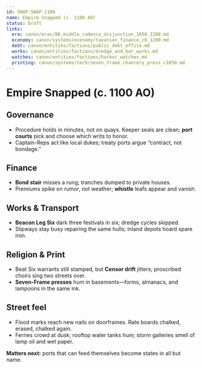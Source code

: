 ```yaml
---
id: SNAP:SNAP-1100
name: Empire Snapped (c. 1100 AO)
status: Draft
links:
  era: canon/eras/06_middle_cadence_disjunction_1050_1200.md
  economy: canon/systems/economy/taxation_finance_c0_1200.md
  debt: canon/entities/factions/public_debt_office.md
  works: canon/entities/factions/dredge_and_bar_works.md
  watches: canon/entities/factions/harbor_watches.md
  printing: canon/systems/tech/seven_frame_chancery_press_c1050.md
---
```


# Empire Snapped (c. 1100 AO)

## Governance
- Procedure holds in minutes, not on quays. Keeper seals are clean; **port courts** pick and choose which writs to honor.  
- Captain-Reps act like local dukes; treaty ports argue “contract, not bondage.”

## Finance
- **Bond stair** misses a rung; tranches dumped to private houses.  
- Premiums spike on rumor, not weather; **whistle** leafs appear and vanish.

## Works & Transport
- **Beacon Leg Six** dark three festivals in six; dredge cycles skipped.  
- Slipways stay busy repairing the same hulls; inland depots hoard spare iron.

## Religion & Print
- Beat Six warrants still stamped, but **Censor drift** jitters; proscribed choirs sing two streets over.  
- **Seven-Frame presses** hum in basements—forms, almanacs, and lampoons in the same ink.

## Street feel
- Flood marks reach new nails on doorframes. Rate boards chalked, erased, chalked again.  
- Ferries crowd at dusk; rooftop water tanks hum; storm galleries smell of lamp oil and wet paper.

**Matters next:** ports that can feed themselves become states in all but name.
